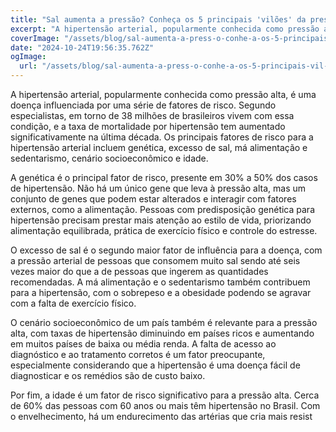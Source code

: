```yaml
---
title: "Sal aumenta a pressão? Conheça os 5 principais 'vilões' da pressão alta e como evitá-los"
excerpt: "A hipertensão arterial, popularmente conhecida como pressão alta, é uma doença influenciada por uma série de fatores de risco. Segundo especialistas, "
coverImage: "/assets/blog/sal-aumenta-a-press-o-conhe-a-os-5-principais-vil-es-da-press-o-alta-e-como-evit-los.jpg"
date: "2024-10-24T19:56:35.762Z"
ogImage:
  url: "/assets/blog/sal-aumenta-a-press-o-conhe-a-os-5-principais-vil-es-da-press-o-alta-e-como-evit-los.jpg"
---
```


A hipertensão arterial, popularmente conhecida como pressão alta, é uma doença influenciada por uma série de fatores de risco. Segundo especialistas, em torno de 38 milhões de brasileiros vivem com essa condição, e a taxa de mortalidade por hipertensão tem aumentado significativamente na última década. Os principais fatores de risco para a hipertensão arterial incluem genética, excesso de sal, má alimentação e sedentarismo, cenário socioeconômico e idade.

A genética é o principal fator de risco, presente em 30% a 50% dos casos de hipertensão. Não há um único gene que leva à pressão alta, mas um conjunto de genes que podem estar alterados e interagir com fatores externos, como a alimentação. Pessoas com predisposição genética para hipertensão precisam prestar mais atenção ao estilo de vida, priorizando alimentação equilibrada, prática de exercício físico e controle do estresse.

O excesso de sal é o segundo maior fator de influência para a doença, com a pressão arterial de pessoas que consomem muito sal sendo até seis vezes maior do que a de pessoas que ingerem as quantidades recomendadas. A má alimentação e o sedentarismo também contribuem para a hipertensão, com o sobrepeso e a obesidade podendo se agravar com a falta de exercício físico.

O cenário socioeconômico de um país também é relevante para a pressão alta, com taxas de hipertensão diminuindo em países ricos e aumentando em muitos países de baixa ou média renda. A falta de acesso ao diagnóstico e ao tratamento corretos é um fator preocupante, especialmente considerando que a hipertensão é uma doença fácil de diagnosticar e os remédios são de custo baixo.

Por fim, a idade é um fator de risco significativo para a pressão alta. Cerca de 60% das pessoas com 60 anos ou mais têm hipertensão no Brasil. Com o envelhecimento, há um endurecimento das artérias que cria mais resist
